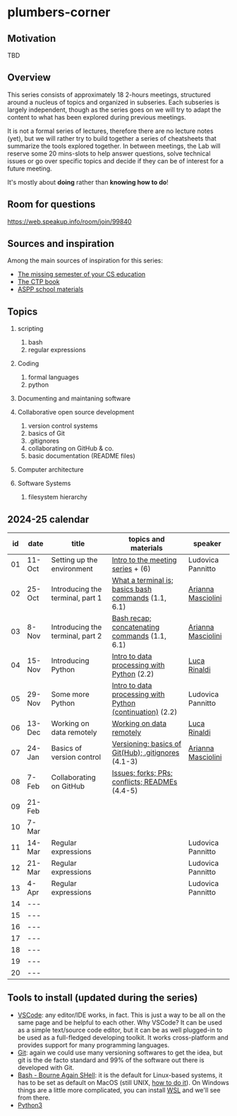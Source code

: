 # plumbers-corner

## Motivation

TBD

## Overview

This series consists of approximately 18 2-hours meetings, structured around a nucleus of topics and organized in subseries.
Each subseries is largely independent, though as the series goes on we will try to adapt the content to what has been explored during previous meetings.

It is not a formal series of lectures, therefore there are no lecture notes (yet), but we will rather try to build together a series of cheatsheets that summarize the tools explored together.
In between meetings, the Lab will reserve some 20 mins-slots to help answer questions, solve technical issues or go over specific topics and decide if they can be of interest for a future meeting.

It's mostly about **doing** rather than **knowing how to do**!

## Room for questions

<https://web.speakup.info/room/join/99840>

## Sources and inspiration

Among the main sources of inspiration for this series:

- [The missing semester of your CS education](https://missing.csail.mit.edu/)
- [The CTP book](https://comp-think.github.io/)
- [ASPP school materials](https://aspp.school/wiki/)

## Topics

1. scripting
   1. bash
   2. regular expressions

2. Coding
   1. formal languages
   2. python

3. Documenting and maintaning software

4. Collaborative open source development
   1. version control systems 
   2. basics of Git
   3. .gitignores
   4. collaborating on GitHub & co.
   5. basic documentation (README files)

5. Computer architecture

6. Software Systems
   1. filesystem hierarchy

## 2024-25 calendar

| id  | date   | title                                | topics and materials                                                     | speaker                                           |
| --- | ------ | ------------------------------------ | ------------------------------------------------------------------------ | ------------------------------------------------- |
| 01  | 11-Oct | Setting up the environment           | [Intro to the meeting series](introduction) + (6)                        | Ludovica Pannitto                                 |
| 02  | 25-Oct | Introducing the terminal, part 1     | [What a terminal is; basics bash commands](terminal) (1.1, 6.1)          | [Arianna Masciolini](https://harisont.github.io/) |
| 03  | 8-Nov  | Introducing the terminal, part 2     | [Bash recap; concatenating commands](terminal) (1.1, 6.1)                | [Arianna Masciolini](https://harisont.github.io/) |
| 04  | 15-Nov | Introducing Python                   | [Intro to data processing with Python](python) (2.2)                     | [Luca Rinaldi](https://github.com/lucarin91)      |
| 05  | 29-Nov | Some more Python                     | [Intro to data processing with Python (continuation)](python) (2.2)      | Ludovica Pannitto                                 |
| 06  | 13-Dec | Working on data remotely             | [Working on data remotely](working_remotely)                             | [Luca Rinaldi](https://github.com/lucarin91)      |
| 07  | 24-Jan | Basics of version control            | [Versioning; basics of Git(Hub); .gitignores](git) (4.1-3)               | [Arianna Masciolini](https://harisont.github.io/) |
| 08  | 7-Feb  | Collaborating on GitHub              | [Issues; forks; PRs; conflicts; READMEs](collaboration) (4.4-5)          |                                                   |
| 09  | 21-Feb |                                      |                                                                          |                                                   |
| 10  | 7-Mar  |                                      |                                                                          |                                                   |
| 11  | 14-Mar | Regular expressions                  |                                                                          | Ludovica Pannitto                                 |
| 12  | 21-Mar | Regular expressions                  |                                                                          | Ludovica Pannitto                                 |
| 13  | 4-Apr  | Regular expressions                  |                                                                          | Ludovica Pannitto                                 |
| 14  | ---    |                                      |                                                                          |                                                   |
| 15  | ---    |                                      |                                                                          |                                                   |
| 16  | ---    |                                      |                                                                          |                                                   |
| 17  | ---    |                                      |                                                                          |                                                   |
| 18  | ---    |                                      |                                                                          |                                                   |
| 19  | ---    |                                      |                                                                          |                                                   |
| 20  | ---    |                                      |                                                                          |                                                   |

## Tools to install (updated during the series)

- [VSCode](https://code.visualstudio.com/): any editor/IDE works, in fact. This is just a way to be all on the same page and be helpful to each other. Why VSCode? It can be used as a simple text/source code editor, but it can be as well plugged-in to be used as a full-fledged developing toolkit. It works cross-platform and provides support for many programming languages.
- [Git](https://git-scm.com/): again we could use many versioning softwares to get the idea, but git is the de facto standard and 99% of the software out there is developed with Git.
- [Bash - Bourne Again SHell](https://www.gnu.org/software/bash/): it is the default for Linux-based systems, it has to be set as default on MacOS (still UNIX, [how to do it](https://medium.com/@alvyynm/how-to-change-your-default-shell-from-zsh-to-bash-on-mac-0bbd481b4a8d)). On Windows things are a little more complicated, you can install [WSL](https://learn.microsoft.com/en-us/windows/wsl/install) and we'll see from there.
- [Python3](https://www.python.org/downloads/)
